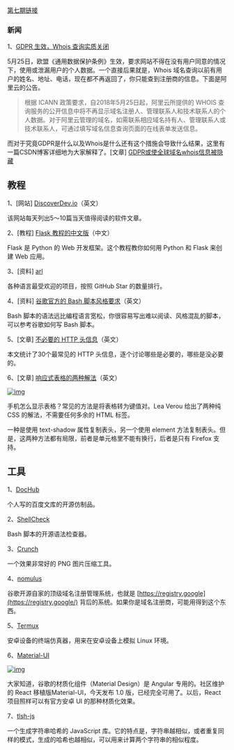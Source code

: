 [第七期链接](https://github.com/ruanyf/weekly/blob/master/docs/issue-7.md)

### 新闻

1、[GDPR 生效，Whois 查询实质关闭](https://www.alibabacloud.com/zh/notice/yuming0525)

5月25日，欧盟《通用数据保护条例》生效，要求网站不得在没有用户同意的情况下，使用或泄漏用户的个人数据。一个直接后果就是，Whois 域名查询以前有用户的姓名、地址、电话，现在都不再返回了，你只能查到注册商的信息。下面是阿里云的公告。

> 根据 ICANN 政策要求，自2018年5月25日起，阿里云所提供的 WHOIS 查询服务的公开信息中将不再显示域名注册人、管理联系人和技术联系人的个人数据。对于阿里云管理的域名，如需联系相应域名持有人、管理联系人或技术联系人，可通过填写域名信息查询页面的在线表单发送信息。

而对于究竟GDPR是什么以及Whois是什么还有这个措施会导致什么结果，这里有一篇CSDN博客详细地为大家解释了。[文章] [GDPR或使全球域名whois信息被隐藏](https://blog.csdn.net/weixin_30535843/article/details/96721696)

## 教程

1、[网站] [DiscoverDev.io](https://www.discoverdev.io/)（英文）

该网站每天列出5～10篇当天值得阅读的软件文章。

2、[教程] [Flask 教程的中文版](https://github.com/luhuisicnu/The-Flask-Mega-Tutorial-zh)（中文）

Flask 是 Python 的 Web 开发框架。这个教程教你如何用 Python 和 Flask 来创建 Web 应用。

3、[资料] [arl](https://github.com/kaxap/arl)

各种语言最受欢迎的项目，按照 GitHub Star 的数量排行。

4、[资料] [谷歌官方的 Bash 脚本风格要求](https://google.github.io/styleguide/shell.xml)（英文）

Bash 脚本的语法远比编程语言宽松，你很容易写出难以阅读、风格混乱的脚本，可以参考谷歌如何写 Bash 脚本。

5、[文章] [不必要的 HTTP 头信息](https://www.fastly.com/blog/headers-we-dont-want)（英文）

本文统计了30个最常见的 HTTP 头信息，逐个讨论哪些是必要的，哪些是没必要的。

6、[文章] [响应式表格的两种解法](http://lea.verou.me/2018/05/responsive-tables-revisited/)（英文）

[![img](https://camo.githubusercontent.com/5aa6129ef8b3119cdc536ccbbca3446d168ea0f6b8d1fd83fa0b84f7ed7b05f8/68747470733a2f2f7777772e77616e67626173652e636f6d2f626c6f67696d672f61737365742f3230313830352f6267323031383035333030382e6a7067)](https://camo.githubusercontent.com/5aa6129ef8b3119cdc536ccbbca3446d168ea0f6b8d1fd83fa0b84f7ed7b05f8/68747470733a2f2f7777772e77616e67626173652e636f6d2f626c6f67696d672f61737365742f3230313830352f6267323031383035333030382e6a7067)

手机怎么显示表格？常见的方法是将表格转为键值对。Lea Verou 给出了两种纯 CSS 的解法，不需要任何多余的 HTML 标签。

一种是使用 text-shadow 属性复制表头，另一个使用 element 方法复制表头。但是，这两种方法都有局限，前者是单元格里不能有换行，后者是只有 Firefox 支持。

## 工具

1、[DocHub](https://github.com/TruthHun/DocHub)

个人写的百度文库的开源仿制品。

2、[ShellCheck](https://www.shellcheck.net/)

Bash 脚本的开源语法检查器。

3、[Crunch](https://github.com/chrissimpkins/Crunch)

一个效果非常好的 PNG 图片压缩工具。

4、[nomulus](https://github.com/google/nomulus)

谷歌开源自家的顶级域名注册管理系统，也就是 [https://registry.google](https://registry.google/) 背后的系统。如果你是域名注册商，可能用得到这个东西。

5、[Termux](https://termux.com/)

安卓设备的终端仿真器，用来在安卓设备上模拟 Linux 环境。

6、[Material-UI](https://github.com/mui-org/material-ui/releases/tag/v1.0.0)

[![img](https://camo.githubusercontent.com/f414f9a29ff9b518b586b5f8d254793056e1b098b0331b1293555aeba3f32ddf/68747470733a2f2f7777772e77616e67626173652e636f6d2f626c6f67696d672f61737365742f3230313830352f6267323031383035333030392e6a7067)](https://camo.githubusercontent.com/f414f9a29ff9b518b586b5f8d254793056e1b098b0331b1293555aeba3f32ddf/68747470733a2f2f7777772e77616e67626173652e636f6d2f626c6f67696d672f61737365742f3230313830352f6267323031383035333030392e6a7067)

大家知道，谷歌的材质化组件（Material Design）是 Angular 专用的。社区维护的 React 移植版Material-UI，今天发布 1.0 版，已经完全可用了。以后，React 项目照样可以有官方安卓 UI 的那种材质化效果。

7、[tlsh-js](https://github.com/idealista/tlsh-js)

一个生成字符串哈希的 JavaScript 库。它的特点是，字符串越相似，或者重复同样的模式，生成的哈希也越相似，可以用来计算两个字符串的相似程度。
